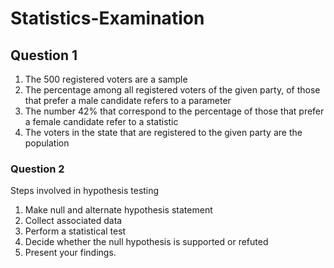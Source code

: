 
# Statistics-Examination
## Question 1
1. The 500 registered voters are a sample
2. The percentage among all registered voters of the given party, of those that prefer a male candidate refers to a parameter
3. The number 42% that correspond to the percentage of those that prefer a female candidate refer to a statistic
4. The voters in the state that are registered to the given party are the population

### Question 2
Steps involved in hypothesis testing
1. Make null and alternate hypothesis statement
2. Collect associated data
3. Perform a statistical test
4. Decide whether the null hypothesis is supported or refuted
5. Present your findings.

